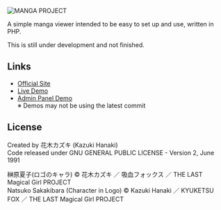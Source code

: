 ![MANGA PROJECT](http://manga-project.ga/images/manga_project_trans_git.png "MANGA PROJECT")

A simple manga viewer intended to be easy to set up and use, written in PHP.

This is still under development and not finished.

## Links
- [Official Site](http://manga-project.ga/)
- [Live Demo](http://open.kyufox.com/manga/read)
- [Admin Panel Demo](http://open.kyufox.com/manga/admin)  
※ Demos may not be using the latest commit

## License
Created by 花木カズキ (Kazuki Hanaki)  
Code released under GNU GENERAL PUBLIC LICENSE - Version 2, June 1991

榊原夏子(ロゴのキャラ) © 花木カズキ ／ 吸血フォックス ／ THE LAST Magical Girl PROJECT  
Natsuko Sakakibara (Character in Logo) © Kazuki Hanaki ／ KYUKETSU FOX ／ THE LAST Magical Girl PROJECT
